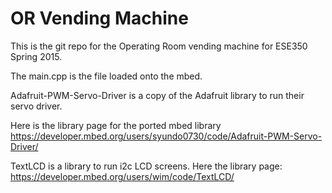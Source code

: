 OR Vending Machine
==================

This is the git repo for the Operating Room vending machine for ESE350 Spring 2015.

The main.cpp is the file loaded onto the mbed.

Adafruit-PWM-Servo-Driver is a copy of the Adafruit library to run their servo driver.

Here is the library page for the ported mbed library
https://developer.mbed.org/users/syundo0730/code/Adafruit-PWM-Servo-Driver/

TextLCD is a library to run i2c LCD screens. Here the library page:
https://developer.mbed.org/users/wim/code/TextLCD/
